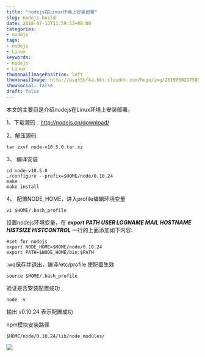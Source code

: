 ```yaml
---
title: "nodejs在Linux环境上安装部署"
slug: nodejs-build
date: 2018-07-13T11:59:53+08:00
categories:
- nodejs
tags:
- nodejs
- Linux
keywords:
- nodejs
- Linux
thumbnailImagePosition: left
thumbnailImage: http://psgf5bfka.bkt.clouddn.com/hugo/img/20190602175852.jpg
showSocial: false
draft: false
---
```


本文的主要目是介绍nodejs在Linux环境上安装部署。
<!--more-->

1、下载源码：http://nodejs.cn/download/

2、解压源码

```
tar zxvf node-v10.5.0.tar.xz
```

3、 编译安装

```
cd node-v10.5.0
./configure --prefix=$HOME/node/0.10.24
make
make install
```

4、 配置NODE_HOME，进入profile编辑环境变量

```
vi $HOME/.bash_profile
```

设置nodejs环境变量，在 ***export PATH USER LOGNAME MAIL HOSTNAME HISTSIZE HISTCONTROL*** 一行的上面添加如下内容:

```
#set for nodejs
export NODE_HOME=$HOME/node/0.10.24
export PATH=$NODE_HOME/bin:$PATH
```

:wq保存并退出，编译/etc/profile 使配置生效

```
source $HOME/.bash_profile
```

验证是否安装配置成功

```
node -v
```

输出 v0.10.24 表示配置成功

npm模块安装路径

```
$HOME/node/0.10.24/lib/node_modules/
```


![](http://psgf5bfka.bkt.clouddn.com/hugo/img/20190602180548.jpg?imageView2/1/w/250/h/250/q/100)
